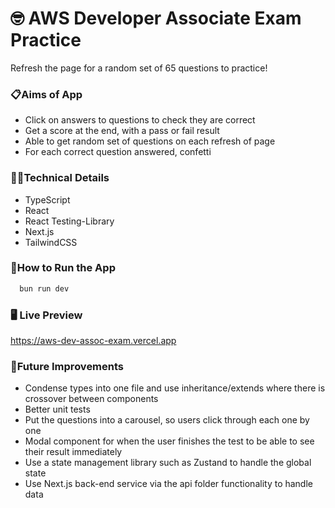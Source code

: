 # 🤓 AWS Developer Associate Exam Practice

Refresh the page for a random set of 65 questions to practice!

### 📋Aims of App

- Click on answers to questions to check they are correct
- Get a score at the end, with a pass or fail result
- Able to get random set of questions on each refresh of page
- For each correct question answered, confetti

### 👩‍💻Technical Details

- TypeScript
- React
- React Testing-Library
- Next.js
- TailwindCSS

### 🔧How to Run the App

```bash
  bun run dev
```

### 🖥️ Live Preview

https://aws-dev-assoc-exam.vercel.app

### 💭Future Improvements

- Condense types into one file and use inheritance/extends where there is crossover between components
- Better unit tests
- Put the questions into a carousel, so users click through each one by one
- Modal component for when the user finishes the test to be able to see their result immediately
- Use a state management library such as Zustand to handle the global state
- Use Next.js back-end service via the api folder functionality to handle data
